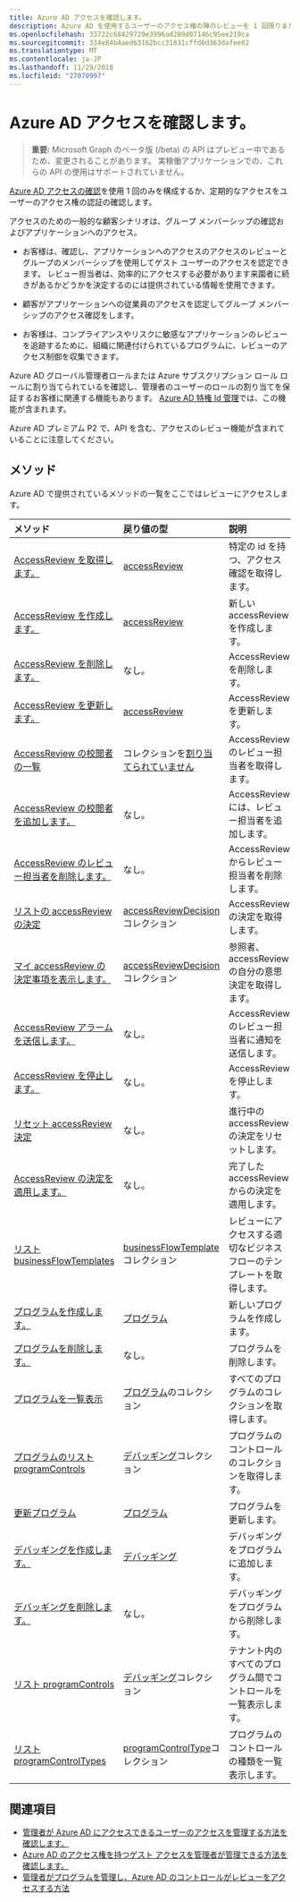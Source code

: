 ```yaml
---
title: Azure AD アクセスを確認します。
description: Azure AD を使用するユーザーのアクセス権の陣のレビューを 1 回限りまたは定期的なアクセスを構成するのにはレビューにアクセスします。
ms.openlocfilehash: 33722c68429729e3996ad289d07146c95ee219ca
ms.sourcegitcommit: 334e84b4aed63162bcc31831cffd6d363dafee02
ms.translationtype: MT
ms.contentlocale: ja-JP
ms.lasthandoff: 11/29/2018
ms.locfileid: "27070997"
---
```

# <a name="azure-ad-access-reviews"></a>Azure AD アクセスを確認します。

> **重要:** Microsoft Graph のベータ版 (/beta) の API はプレビュー中であるため、変更されることがあります。 実稼働アプリケーションでの、これらの API の使用はサポートされていません。

[Azure AD アクセスの確認](https://docs.microsoft.com/en-us/azure/active-directory/active-directory-azure-ad-controls-access-reviews-overview)を使用 1 回のみを構成するか、定期的なアクセスをユーザーのアクセス権の認証の確認します。

アクセスのための一般的な顧客シナリオは、グループ メンバーシップの確認およびアプリケーションへのアクセス。
   
- お客様は、確認し、アプリケーションへのアクセスのアクセスのレビューとグループのメンバーシップを使用してゲスト ユーザーのアクセスを認定できます。 レビュー担当者は、効率的にアクセスする必要があります来園者に続きがあるかどうかを決定するのには提供されている情報を使用できます。
      
- 顧客がアプリケーションへの従業員のアクセスを認定してグループ メンバーシップのアクセス確認をします。
   
- お客様は、コンプライアンスやリスクに敏感なアプリケーションのレビューを追跡するために、組織に関連付けられているプログラムに、レビューのアクセス制御を収集できます。

Azure AD グローバル管理者ロールまたは Azure サブスクリプション ロール ロールに割り当てられているを確認し、管理者のユーザーのロールの割り当てを保証するお客様に関連する機能もあります。  [Azure AD 特権 Id 管理](privilegedidentitymanagement-root.md)では、この機能が含まれます。

Azure AD プレミアム P2 で、API を含む、アクセスのレビュー機能が含まれていることに注意してください。 

## <a name="methods"></a>メソッド

Azure AD で提供されているメソッドの一覧をここではレビューにアクセスします。  

| メソッド           | 戻り値の型    |説明|
|:---------------|:--------|:----------|
|[AccessReview を取得します。](../api/accessreview-get.md) |   [accessReview](accessreview.md) |   特定の id を持つ、アクセス確認を取得します。 |
|[AccessReview を作成します。](../api/accessreview-create.md) | [accessReview](accessreview.md) |   新しい accessReview を作成します。 |
|[AccessReview を削除します。](../api/accessreview-delete.md) | なし。   | AccessReview を削除します。 |
|[AccessReview を更新します。](../api/accessreview-update.md) | [accessReview](accessreview.md) | AccessReview を更新します。 |
|[AccessReview の校閲者の一覧](../api/accessreview-listreviewers.md) |      コレクションを[割り当てられていません](useridentity.md)| AccessReview のレビュー担当者を取得します。 |
|[AccessReview の校閲者を追加します。](../api/accessreview-addreviewer.md) |      なし。   |   AccessReview には、レビュー担当者を追加します。 |
|[AccessReview のレビュー担当者を削除します。](../api/accessreview-removereviewer.md) | なし。  |   AccessReview からレビュー担当者を削除します。 |
|[リストの accessReview の決定](../api/accessreview-listdecisions.md) |      [accessReviewDecision](accessreviewdecision.md)コレクション| AccessReview の決定を取得します。|
|[マイ accessReview の決定事項を表示します。](../api/accessreview-listmydecisions.md) |     [accessReviewDecision](accessreviewdecision.md)コレクション| 参照者、accessReview の自分の意思決定を取得します。|
|[AccessReview アラームを送信します。](../api/accessreview-sendreminder.md) |        なし。   |   AccessReview のレビュー担当者に通知を送信します。 |
|[AccessReview を停止します。](../api/accessreview-stop.md) |     なし。   |   AccessReview を停止します。 |
|[リセット accessReview 決定](../api/accessreview-reset.md) |     なし。   |   進行中の accessReview の決定をリセットします。|
|[AccessReview の決定を適用します。](../api/accessreview-apply.md) |     なし。   |   完了した accessReview からの決定を適用します。|
|[リスト businessFlowTemplates](../api/businessflowtemplate-list.md) | [businessFlowTemplate](businessflowtemplate.md)コレクション| レビューにアクセスする適切なビジネス フローのテンプレートを取得します。|
|[プログラムを作成します。](../api/program-create.md) |   [プログラム](program.md)   |   新しいプログラムを作成します。|
|[プログラムを削除します。](../api/program-delete.md) |   なし。   |   プログラムを削除します。|
|[プログラムを一覧表示](../api/program-list.md) |  [プログラム](program.md)のコレクション|   すべてのプログラムのコレクションを取得します。|
|[プログラムのリスト programControls](../api/program-listcontrols.md) |      [デバッギング](programcontrol.md)コレクション| プログラムのコントロールのコレクションを取得します。|
|[更新プログラム](../api/program-update.md) |   [プログラム](program.md)|  プログラムを更新します。|
|[デバッギングを作成します。](../api/programcontrol-create.md) |     [デバッギング](programcontrol.md) |   デバッギングをプログラムに追加します。|
|[デバッギングを削除します。](../api/programcontrol-delete.md) |     なし。   |   デバッギングをプログラムから削除します。|
|[リスト programControls](../api/programcontrol-list.md) | [デバッギング](programcontrol.md)コレクション| テナント内のすべてのプログラム間でコントロールを一覧表示します。|
|[リスト programControlTypes](../api/programcontroltype-list.md) | [programControlType](programcontroltype.md)コレクション| プログラムのコントロールの種類を一覧表示します。 |


## <a name="see-also"></a>関連項目

- [管理者が Azure AD にアクセスできるユーザーのアクセスを管理する方法を確認します。](https://docs.microsoft.com/en-us/azure/active-directory/active-directory-azure-ad-controls-manage-user-access-with-access-reviews)
- [Azure AD のアクセス権を持つゲスト アクセスを管理者が管理できる方法を確認します。](https://docs.microsoft.com/en-us/azure/active-directory/active-directory-azure-ad-controls-manage-guest-access-with-access-reviews)
- [管理者がプログラムを管理し、Azure AD のコントロールがレビューをアクセスする方法](https://docs.microsoft.com/en-us/azure/active-directory/active-directory-azure-ad-controls-manage-programs-controls)


<!-- {
  "type": "#page.annotation",
  "description": "Service root",
  "keywords": "",
  "section": "documentation",
  "tocPath": ""
}-->
